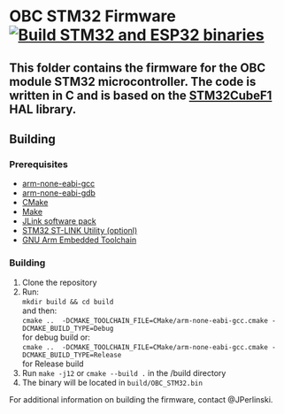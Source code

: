 # OBC STM32 Firmware [![Build STM32 and ESP32 binaries](https://github.com/PWrInSpace/OnBoardComputer/actions/workflows/test.yml/badge.svg?branch=STM32_SAC23_dev_suchy&event=push)](https://github.com/PWrInSpace/OnBoardComputer/actions/workflows/test.yml)
## This folder contains the firmware for the OBC module STM32 microcontroller. The code is written in C and is based on the [STM32CubeF1](https://www.st.com/en/embedded-software/stm32cubef1.html) HAL library. 

## Building
### Prerequisites
- [arm-none-eabi-gcc](https://developer.arm.com/tools-and-software/open-source-software/developer-tools/gnu-toolchain/gnu-rm/downloads)
- [arm-none-eabi-gdb](https://developer.arm.com/tools-and-software/open-source-software/developer-tools/gnu-toolchain/gnu-rm/downloads)
- [CMake](https://cmake.org/download/)
- [Make](https://www.gnu.org/software/make/)
- [JLink software pack](https://www.segger.com/downloads/jlink/#J-LinkSoftwareAndDocumentationPack)
- [STM32 ST-LINK Utility (optionl)](https://www.st.com/en/development-tools/stsw-link004.html)
- [GNU Arm Embedded Toolchain](https://developer.arm.com/tools-and-software/open-source-software/developer-tools/gnu-toolchain/gnu-rm/downloads)

### Building
1. Clone the repository
2. Run:  
 `mkdir build && cd build`  
  and then:  
 `cmake ..  -DCMAKE_TOOLCHAIN_FILE=CMake/arm-none-eabi-gcc.cmake -DCMAKE_BUILD_TYPE=Debug`  
  for debug build or:  
  `cmake ..  -DCMAKE_TOOLCHAIN_FILE=CMake/arm-none-eabi-gcc.cmake -DCMAKE_BUILD_TYPE=Release`  
   for Release build
3. Run `make -j12` or `cmake --build .` in the /build directory
4. The binary will be located in `build/OBC_STM32.bin`

For additional information on building the firmware, contact @JPerlinski.


